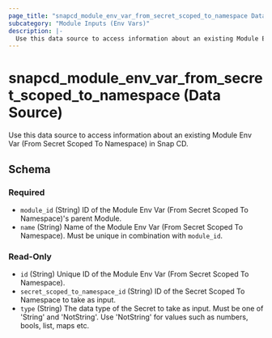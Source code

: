 ```yaml
---
page_title: "snapcd_module_env_var_from_secret_scoped_to_namespace Data Source - snapcd"
subcategory: "Module Inputs (Env Vars)"
description: |-
  Use this data source to access information about an existing Module Env Var (From Secret Scoped To Namespace) in Snap CD.
---
```


# snapcd_module_env_var_from_secret_scoped_to_namespace (Data Source)

Use this data source to access information about an existing Module Env Var (From Secret Scoped To Namespace) in Snap CD.




<!-- schema generated by tfplugindocs -->
## Schema

### Required

- `module_id` (String) ID of the Module Env Var (From Secret Scoped To Namespace)'s parent Module.
- `name` (String) Name of the Module Env Var (From Secret Scoped To Namespace).  Must be unique in combination with `module_id`.

### Read-Only

- `id` (String) Unique ID of the Module Env Var (From Secret Scoped To Namespace).
- `secret_scoped_to_namespace_id` (String) ID of the Secret Scoped To Namespace to take as input.
- `type` (String) The data type of the Secret to take as input. Must be one of 'String' and 'NotString'. Use 'NotString' for values such as numbers, bools, list, maps etc.
